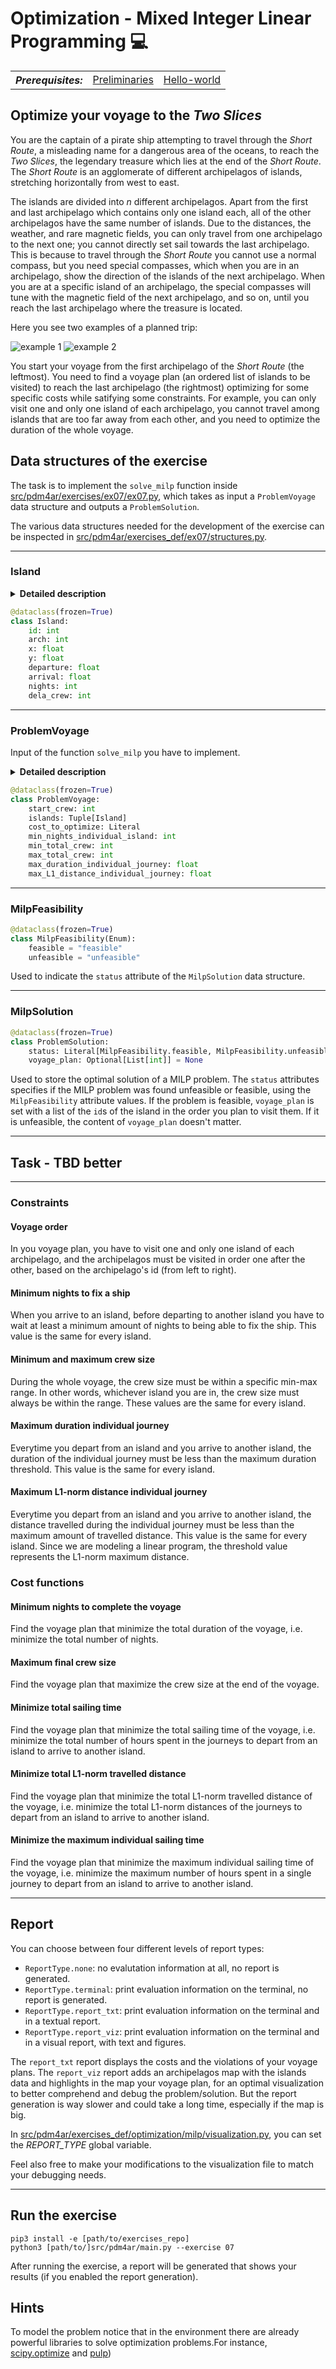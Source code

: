 # Optimization - Mixed Integer Linear Programming :computer:

<table>
  <tr>
    <th><i>Prerequisites:</i></th><td><a href="./00-preliminaries.html" target="_top">Preliminaries</a></td><td><a href="./01-hello-world.html" target="_top">Hello-world</a></td>
  </tr>
</table>

##  Optimize your voyage to the *Two Slices*

You are the captain of a pirate ship attempting to travel through the *Short Route*, a misleading name for a dangerous area of the oceans, to reach the *Two Slices*, the legendary treasure which lies at the end of the *Short Route*.
The *Short Route* is an agglomerate of different archipelagos of islands, stretching horizontally from west to east.

The islands are divided into *n* different archipelagos. Apart from the first and last archipelago which contains only one island each, all of the other archipelagos have the same number of islands. Due to the distances, the weather, and rare magnetic fields, you can only travel from one archipelago to the next one; you cannot directly set sail towards the last archipelago.
This is because to travel through the *Short Route* you cannot use a normal compass, but you need special compasses, which when you are in an archipelago, show the direction of the islands of the next archipelago. When you are at a specific island of an archipelago, the special compasses will tune with the magnetic field of the next archipelago, and so on, until you reach the last archipelago where the treasure is located.

Here you see two examples of a planned trip:

![example 1](https://user-images.githubusercontent.com/79461707/193420646-368a6b22-6271-420b-bbec-6afe73f6bb68.png)
![example 2](https://user-images.githubusercontent.com/79461707/193420649-e604125d-4781-4058-b17f-376d60ba687e.png)


You start your voyage from the first archipelago of the *Short Route* (the leftmost). You need to find a voyage plan (an ordered list of islands to be visited) to reach the last archipelago (the rightmost) optimizing for some specific costs while satifying some constraints. For example, you can only visit one and only one island of each archipelago, you cannot travel among islands that are too far away from each other, and you need to optimize the duration of the whole voyage.


## Data structures of the exercise

The task is to implement the `solve_milp` function inside [src/pdm4ar/exercises/ex07/ex07.py](../src/pdm4ar/exercises/ex07/ex07.py), which takes as input a `ProblemVoyage` data structure and outputs a `ProblemSolution`.

The various data structures needed for the development of the exercise can be inspected in [src/pdm4ar/exercises_def/ex07/structures.py](../src/pdm4ar/exercises_def/ex07/structures.py). 

---

### Island

<details>
<summary><b>Detailed description</b></summary>

- The `id` integer attribute identifies uniquely the islands. If each archipelago has 5 islands, then the `id` of the islands of the first archipelago ranges from 0 to 4, the ones of the second archipelagos from 5 to 9, the ones of the third archipelago from 10 to 14, and so on. When you will submit your optimized voyage plan, you will submit an ordered list of the `id` of the islands you planned to visit.
- The `arch` integer attribute tells you to which archipelago the island belongs (0, 1, 2...).
- The `x` and `y` float attribute specifies the x and y position of the island in a cartesian reference system. The *Short Route* can be approximated as a flat plane, so you don't have to consider the the Earth's curvature.
- The `departure` and `arrival` float attributes are a timetable of the exact time  you have to depart from or to arrive to the island, to exploit its specific weather to being able to set sail or to dock. Note that to keep things simple the decimal places of a number are not representing the minutes in mod 60. A value of 8.43 doesn't mean it's 43 minutes past 8, but that it's 43% of an hour past 8. Treat it a normal float value.
To keep things simple, the arrival times of all the islands are later than the departure times of all the islands. This means you are always departing around morning and arriving around the evening of the same day.
- The `nights` integer attribute specifies how many nights you have to spend on the island before you can depart to the next archipelagos. If `nights` is 1, it means you arrive in the island and you depart the next day, irrelevant of the hour you arrive or you depart. DEVELOPMENT NOTE: YOU SHOULD ACCOUNT FOR TIME_COMPASS VALUE OF THE LAST ISLAND YOU ARRIVE TOO. I could remove it, or keep it and add a single final island after the last archipelago at end of the voyage.
- The `delta_crew` integer attribute specifies how many people leave the crew (negative value) or how many join the crew (positive value) if you visit the island.

</details>

```python
@dataclass(frozen=True)
class Island:
    id: int
    arch: int
    x: float
    y: float
    departure: float
    arrival: float
    nights: int
    dela_crew: int
```

---

### ProblemVoyage

Input of the function `solve_milp` you have to implement.

<details>
<summary><b>Detailed description</b></summary>

- The `start_crew` integer attribute specify how many people are in the crew (included the captain) at the beginning of the voyage.
- The `islands` attribute is a tuple containing the islands' data. Since the islands in the tuple ar eordered based on then`id` and since each archipelago has the same amount of islands, you can use a smart indexing to access islands of the same archipelago.
- The `cost_to_optimize` attribute contains a value amon
- The `min_nights_individual_island` integer attribute is a constraint specifing the minimum amount of nights you have to spend in every island to get the ship fixed before departing again to a new island. The ocean currents are badly damaging the ship every time you set sail.
- The `max_total_crew` and `min_total_crew` integer attributes specify the minimum and the maximum amount of people who can be in the crew at the same time. A small number of people are not adequate for the danger of the *Short Route*, and the ship is not big enough to host too many people.
- The `max_duration_individual_journey` float attribute is a constraint specifing the maximum amount of hours each voyage from one island to the next can last, otherwise the damage of the ship will be too much and it will sink.
- The `max_L1_distance_individual_journey` float attribute is a constraint specifing the maximum amount of hours each voyage from one island to the next can last, otherwise the damage of the ship will be too much and it will sink.

</details>

```python
@dataclass(frozen=True)
class ProblemVoyage:
    start_crew: int
    islands: Tuple[Island]
    cost_to_optimize: Literal
    min_nights_individual_island: int
    min_total_crew: int
    max_total_crew: int
    max_duration_individual_journey: float
    max_L1_distance_individual_journey: float    
```

---


### MilpFeasibility

```python
@dataclass(frozen=True)
class MilpFeasibility(Enum):
    feasible = "feasible"
    unfeasible = "unfeasible"
```

Used to indicate the `status` attribute of the `MilpSolution` data structure.

---

### MilpSolution

```python
@dataclass(frozen=True)
class ProblemSolution:
    status: Literal[MilpFeasibility.feasible, MilpFeasibility.unfeasible]
    voyage_plan: Optional[List[int]] = None

```

Used to store the optimal solution of a MILP problem. The `status` attributes specifies if the MILP problem was found unfeasible or feasible, using the `MilpFeasibility` attribute values. If the problem is feasible, `voyage_plan` is set with a list of the `id`s of the island in the order you plan to visit them. If it is unfeasible, the content of `voyage_plan` doesn't matter.

---


## Task - TBD better



---

### **Constraints**

#### Voyage order

In you voyage plan, you have to visit one and only one island of each archipelago, and the archipelagos must be visited in order one after the other, based on the archipelago's id (from left to right).

#### Minimum nights to fix a ship

When you arrive to an island, before departing to another island you have to wait at least a minimum amount of nights to being able to fix the ship. This value is the same for every island.

#### Minimum and maximum crew size

During the whole voyage, the crew size must be within a specific min-max range. In other words, whichever island you are in, the crew size must always be within the range. These values are the same for every island.

#### Maximum duration individual journey

Everytime you depart from an island and you arrive to another island, the duration of the individual journey must be less than the maximum duration threshold. This value is the same for every island.

#### Maximum L1-norm distance individual journey

Everytime you depart from an island and you arrive to another island, the distance travelled during the individual journey must be less than the maximum amount of travelled distance. This value is the same for every island. Since we are modeling a linear program, the threshold value represents the L1-norm maximum distance.


### **Cost functions**

#### Minimum nights to complete the voyage

Find the voyage plan that minimize the total duration of the voyage, i.e. minimize the total number of nights.

#### Maximum final crew size

Find the voyage plan that maximize the crew size at the end of the voyage.

#### Minimize total sailing time

Find the voyage plan that minimize the total sailing time of the voyage, i.e. minimize the total number of hours spent in the journeys to depart from an island to arrive to another island.

#### Minimize total L1-norm travelled distance

Find the voyage plan that minimize the total L1-norm travelled distance of the voyage, i.e. minimize the total L1-norm distances of the journeys to depart from an island to arrive to another island.

#### Minimize the maximum individual sailing time

Find the voyage plan that minimize the maximum individual sailing time of the voyage, i.e. minimize the maximum number of hours spent in a single journey to depart from an island to arrive to another island.

---

## Report

You can choose between four different levels of report types: 

- `ReportType.none`: no evalutation information at all, no report is generated.
- `ReportType.terminal`: print evaluation information on the terminal, no report is generated.
- `ReportType.report_txt`: print evaluation information on the terminal and in a textual report.
- `ReportType.report_viz`: print evaluation information on the terminal and in a visual report, with text and figures.

The `report_txt` report displays the costs and the violations of your voyage plans. The `report_viz` report adds an archipelagos map with the islands data and highlights in the map your voyage plan, for an optimal visualization to better comprehend and debug the problem/solution. But the report generation is way slower and could take a long time, especially if the map is big.

In [src/pdm4ar/exercises_def/optimization/milp/visualization.py](../src/pdm4ar/exercises_def/optimization/milp/visualization.py), you can set the *REPORT_TYPE* global variable.

Feel also free to make your modifications to the visualization file to match your debugging needs.

---

## Run the exercise

```shell
pip3 install -e [path/to/exercises_repo]
python3 [path/to/]src/pdm4ar/main.py --exercise 07
```

After running the exercise, a report will be generated that shows your results (if you enabled the report generation).

## Hints
To model the problem notice that in the environment there are already powerful libraries to solve optimization problems.For instance, [scipy.optimize](https://docs.scipy.org/doc/scipy/reference/optimize.html) and [pulp](https://coin-or.github.io/pulp/))
